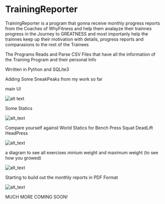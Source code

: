 # TrainingReporter

TrainingReporter is a program that gonna receive monthly progress reports from the Coaches of WhyFitness and help them analayze their trainnes progress in the Journey to GREATNESS
and most importanly help the trainnes keep up their motivation with details,  progress reports and comparasions to the rest of the Trainees

The Programs Reads and Parse CSV Files that have all the information of the Training Program and their personal Info 

Wrritten in Python and SQLite3

Adding Some SneakPeaks from my work so far 

main UI

![alt text](https://i.imgur.com/ZCpGeQ9.png)

Some Statics

![alt_text](https://i.imgur.com/xx5420T.png)

Compare yourself against World Statics for Bench Press Squat DeadLift HeadPress

![alt_text](https://i.imgur.com/sGyYnh8.png)

a diagram to see all exercises minium weight and maximum weight (to see how you growed)

![alt_text](https://i.imgur.com/ca6muMa.png)

Starting to build out the monthly reports in PDF Format

![alt_text](https://i.imgur.com/4cole6z.png)


MUCH MORE COMING SOON!
